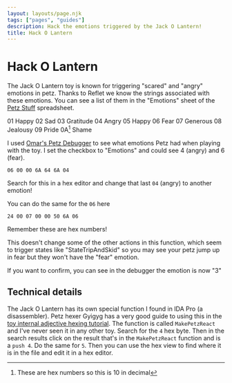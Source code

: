 ```yaml
---
layout: layouts/page.njk
tags: ["pages", "guides"]
description: Hack the emotions triggered by the Jack O Lantern!
title: Hack O Lantern
---
```

# Hack O Lantern

The Jack O Lantern toy is known for triggering "scared" and "angry" emotions in petz. Thanks to Reflet we know the strings associated with these emotions. You can see a list of them in the "Emotions" sheet of the [Petz Stuff](https://docs.google.com/spreadsheets/d/1iAxztX3E9gn8TRoZ3bwG6EBdSIAuu84F8wT8GxZcle4/edit#gid=337215586) spreadsheet. 

01	Happy
02	Sad
03	Gratitude
04	Angry
05	Happy
06	Fear
07	Generous
08	Jealousy
09	Pride
0A[^1]	Shame 

[^1]: These are hex numbers so this is 10 in decimal


I used [Omar's Petz Debugger](http://petz.filthyhippie.net/) to see what emotions Petz had when playing with the toy. I set the checkbox to "Emotions" and could see 4 (angry) and 6 (fear). 

```
06 00 00 6A 64 6A 04
```
Search for this in a hex editor and change that last `04` (angry) to another emotion! 

You can do the same for the `06` here

```
24 00 07 00 00 50 6A 06
```

Remember these are hex numbers! 

This doesn't change some of the other actions in this function, which seem to trigger states like "StateTripAndSkid" so you may see your petz jump up in fear but they won't have the "fear" emotion. 

If you want to confirm, you can see in the debugger the emotion is now "3"



## Technical details

The Jack O Lantern has its own special function I found in IDA Pro (a disassembler). Petz hexer Gyigyg has a very good guide to using this in the [toy internal adjective hexing tutorial](https://gyiyg.neocities.org/itemhextut.html). The function is called `MakePetzReact` and I've never seen it in any other toy. Search for the `4` hex byte. Then in the search results click on the result that's in the `MakePetzReact` function and is a `push 4`. Do the same for `5`. Then you can use the hex view to find where it is in the file and edit it in a hex editor. 
